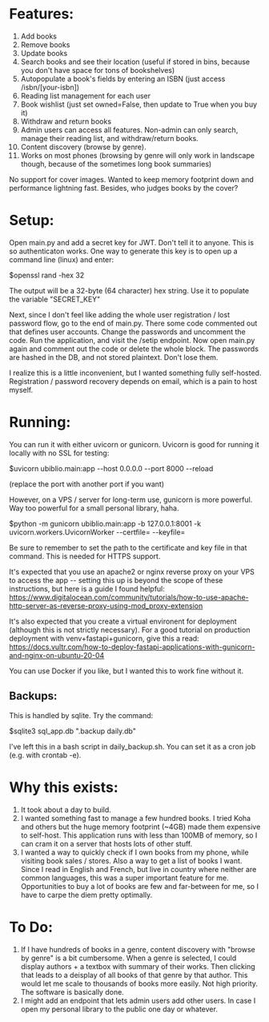 # Features:

1. Add books
2. Remove books
3. Update books
4. Search books and see their location (useful if stored in bins, because you don't have space for tons of bookshelves)
5. Autopopulate a book's fields by entering an ISBN (just access /isbn/[your-isbn])
6. Reading list management for each user
7. Book wishlist (just set owned=False, then update to True when you buy it)
8. Withdraw and return books
9. Admin users can access all features. Non-admin can only search, manage their reading list, and withdraw/return books.
10. Content discovery (browse by genre).
11. Works on most phones (browsing by genre will only work in landscape though, because of the sometimes long book summaries)

No support for cover images. Wanted to keep memory footprint down and performance lightning fast. Besides, who judges books by the cover?

# Setup:

Open main.py and add a secret key for JWT. Don't tell it to anyone. This is so authenticaton works. One way to generate this key is to open up a command line (linux) and enter: 

$openssl rand -hex 32

The output will be a 32-byte (64 character) hex string. Use it to populate the variable "SECRET_KEY"

Next, since I don't feel like adding the whole user registration / lost password flow, go to the end of main.py. There some code commented out that defines user accounts. Change the passwords and uncomment the code. Run the application, and visit the /setip endpoint. Now open main.py again and comment out the code or delete the whole block. The passwords are hashed in the DB, and not stored plaintext. Don't lose them.

I realize this is a little inconvenient, but I wanted something fully self-hosted. Registration / password recovery depends on email, which is a pain to host myself.

# Running:

You can run it with either uvicorn or gunicorn. Uvicorn is good for running it locally with no SSL for testing:

$uvicorn ubiblio.main:app --host 0.0.0.0 --port 8000 --reload

(replace the port with another port if you want)

However, on a VPS / server for long-term use, gunicorn is more powerful. Way too powerful for a small personal library, haha.

$python -m gunicorn ubiblio.main:app -b 127.0.0.1:8001 -k uvicorn.workers.UvicornWorker --certfile= --keyfile=

Be sure to remember to set the path to the certificate and key file in that command. This is needed for HTTPS support.

It's expected that you use an apache2 or nginx reverse proxy on your VPS to access the app -- setting this up is beyond the scope of these instructions, but here is a guide I found helpful: https://www.digitalocean.com/community/tutorials/how-to-use-apache-http-server-as-reverse-proxy-using-mod_proxy-extension

It's also expected that you create a virtual environent for deployment (although this is not strictly necessary). For a good tutorial on production deployment with venv+fastapi+gunicorn, give this a read: https://docs.vultr.com/how-to-deploy-fastapi-applications-with-gunicorn-and-nginx-on-ubuntu-20-04

You can use Docker if you like, but I wanted this to work fine without it.

## Backups:

This is handled by sqlite. Try the command:

$sqlite3 sql_app.db ".backup daily.db"

I've left this in a bash script in daily_backup.sh. You can set it as a cron job (e.g. with crontab -e).

# Why this exists:

1. It took about a day to build.
2. I wanted something fast to manage a few hundred books. I tried Koha and others but the huge memory footprint (~4GB) made them expensive to self-host. This application runs with less than 100MB of memory, so I can cram it on a server that hosts lots of other stuff.
3. I wanted a way to quickly check if I own books from my phone, while visiting book sales / stores. Also a way to get a list of books I want. Since I read in English and French, but live in country where neither are common languages, this was a super important feature for me. Opportunities to buy a lot of books are few and far-between for me, so I have to carpe the diem pretty optimally.


# To Do:

1. If I have hundreds of books in a genre, content discovery with "browse by genre" is a bit cumbersome. When a genre is selected, I could display authors + a textbox with summary of their works. Then clicking that leads to a deisplay of all books of that genre by that author. This would let me scale to thousands of books more easily. Not high priority. The software is basically done.
2. I might add an endpoint that lets admin users add other users. In case I open my personal library to the public one day or whatever.
